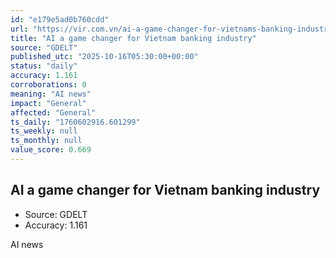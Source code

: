 ```yaml
---
id: "e179e5ad0b760cdd"
url: "https://vir.com.vn/ai-a-game-changer-for-vietnams-banking-industry-138792.html"
title: "AI a game changer for Vietnam banking industry"
source: "GDELT"
published_utc: "2025-10-16T05:30:00+00:00"
status: "daily"
accuracy: 1.161
corroborations: 0
meaning: "AI news"
impact: "General"
affected: "General"
ts_daily: "1760602916.601299"
ts_weekly: null
ts_monthly: null
value_score: 0.669
---
```

## AI a game changer for Vietnam banking industry

- Source: GDELT
- Accuracy: 1.161

AI news
